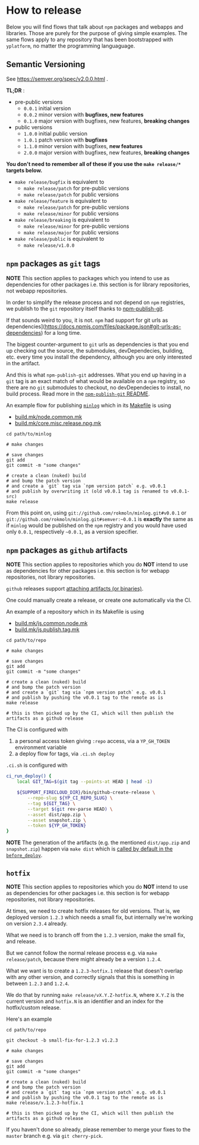 # How to release

Below you will find flows that talk about `npm` packages and webapps and libraries.
Those are purely for the purpose of giving simple examples.
The same flows apply to any repository that has been bootstrapped with `yplatform`, no matter the programming languaguage.


## Semantic Versioning

See https://semver.org/spec/v2.0.0.html .

**TL;DR** :

* pre-public versions
  * `0.0.1` initial version
  * `0.0.2` minor version with **bugfixes, new features**
  * `0.1.0` major version with bugfixes, new features, **breaking changes**
* public versions
  * `1.0.0` initial public version
  * `1.0.1` patch version with **bugfixes**
  * `1.1.0` minor version with bugfixes, **new features**
  * `2.0.0` major version with bugfixes, new features, **breaking changes**


**You don't need to remember all of these if you use the `make release/*` targets below.**

* `make release/bugfix` is equivalent to
  * `make release/patch` for pre-public versions
  * `make release/patch` for public versions
* `make release/feature` is equivalent to
  * `make release/patch` for pre-public versions
  * `make release/minor` for public versions
* `make release/breaking` is equivalent to
  * `make release/minor` for pre-public versions
  * `make release/major` for public versions
* `make release/public` is equivalent to
  * `make release/v1.0.0`


## `npm` packages as `git` tags

**NOTE** This section applies to packages which you intend to use
as dependencies for other packages i.e. this section is for library repositories, not webapp repositories.

In order to simplify the release process and not depend on `npm` registries,
we publish to the `git` repository itself thanks to [npm-publish-git](https://github.com/andreineculau/npm-publish-git).

If that sounds weird to you, it is not. `npm` had support for
git urls as dependencies](https://docs.npmjs.com/files/package.json#git-urls-as-dependencies)
for a long time.

The biggest counter-argument to `git` urls as dependencies is that
you end up checking out the source, the submodules, devDependecies, building, etc. every time you install the dependency,
although you are only interested in the artifact.

And this is what `npm-publish-git` addresses.
What you end up having in a `git` tag is an exact match of what would be available on a `npm` registry,
so there are no `git` submodules to checkout, no devDependecies to install, no build process.
Read more in the [`npm-publish-git` README](https://github.com/andreineculau/npm-publish-git/blob/master/README.md).

An example flow for publishing [`minlog`](https://github.com/rokmoln/minlog)
which in its [Makefile](https://github.com/rokmoln/minlog/blob/master/Makefile) is using

* [build.mk/node.common.mk](../build.mk/node.common.mk)
* [build.mk/core.misc.release.npg.mk](../build.mk/core.misc.release.npg.mk)

```
cd path/to/minlog

# make changes

# save changes
git add
git commit -m "some changes"

# create a clean (nuked) build
# and bump the patch version
# and create a `git` tag via `npm version patch` e.g. v0.0.1
# and publish by overwriting it (old v0.0.1 tag is renamed to v0.0.1-src)
make release
```

From this point on, using `git://github.com/rokmoln/minlog.git#v0.0.1`
or `git://github.com/rokmoln/minlog.git#semver:~0.0.1` is **exactly** the same
as if `minlog` would be published on the `npm` registry
and you would have used only `0.0.1`, respectively `~0.0.1`, as a version specifier.


## `npm` packages as `github` artifacts

**NOTE** This section applies to repositories which you do **NOT** intend to use
as dependencies for other packages i.e. this section is for webapp repositories, not library repositories.

`github` releases support [attaching artifacts (or binaries)](https://help.github.com/articles/creating-releases/).

One could manually create a release, or create one automatically via the CI.

An example of a repository which in its Makefile is using

* [build.mk/js.common.node.mk](../build.mk/js.common.node.mk)
* [build.mk/js.publish.tag.mk](../build.mk/js.publish.tag.mk)

```
cd path/to/repo

# make changes

# save changes
git add
git commit -m "some changes"

# create a clean (nuked) build
# and bump the patch version
# and create a `git` tag via `npm version patch` e.g. v0.0.1
# and publish by pushing the v0.0.1 tag to the remote as is
make release

# this is then picked up by the CI, which will then publish the artifacts as a github release
```

The CI is configured with

1. a personal access token giving `:repo` access, via a `YP_GH_TOKEN` environment variable
2. a deploy flow for tags, via `.ci.sh deploy`

`.ci.sh` is configured with

```bash
ci_run_deploy() {
    local GIT_TAG=$(git tag --points-at HEAD | head -1)

    ${SUPPORT_FIRECLOUD_DIR}/bin/github-create-release \
        --repo-slug ${YP_CI_REPO_SLUG} \
        --tag ${GIT_TAG} \
        --target $(git rev-parse HEAD) \
        --asset dist/app.zip \
        --asset snapshot.zip \
        --token ${YP_GH_TOKEN}
}
```

**NOTE** The generation of the artifacts (e.g. the mentioned `dist/app.zip` and `snapshot.zip`)
happen via `make dist` which is [called by default in the `before_deploy`](../ci/before_deploy.inc.sh).


## `hotfix`

**NOTE** This section applies to repositories which you do **NOT** intend to use
as dependencies for other packages i.e. this section is for webapp repositories, not library repositories.

At times, we need to create hotfix releases for old versions.
That is, we deployed version `1.2.3` which needs a small fix, but internally we're working on version `2.3.4` already.

What we need is to branch off from the `1.2.3` version, make the small fix, and release.

But we cannot follow the normal release process e.g. via `make release/patch`, because there might already be a version `1.2.4`.

What we want is to create a `1.2.3-hotfix.1` release that doesn't overlap with any other version, and correctly signals that this is something in between `1.2.3` and `1.2.4`.

We do that by running `make release/vX.Y.Z-hotfix.N`,
where `X.Y.Z` is the current version and `hotfix.N` is an identifier and an index for the hotfix/custom release.

Here's an example

```
cd path/to/repo

git checkout -b small-fix-for-1.2.3 v1.2.3

# make changes

# save changes
git add
git commit -m "some changes"

# create a clean (nuked) build
# and bump the patch version
# and create a `git` tag via `npm version patch` e.g. v0.0.1
# and publish by pushing the v0.0.1 tag to the remote as is
make release/v.1.2.3-hotfix.1

# this is then picked up by the CI, which will then publish the artifacts as a github release
```

If you haven't done so already, please remember to merge your fixes to the `master` branch e.g. via `git cherry-pick`.
